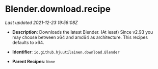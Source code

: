 # Blender.download.recipe

_Last updated 2021-12-23 19:58:08Z_

- **Description**: Downloads the latest Blender. (At least) Since v2.93 you may choose between x64 and amd64 as architecture. This recipes defaults to x64.

- **Identifier**: `io.github.hjuutilainen.download.Blender`

- **Parent Recipes**: `None`